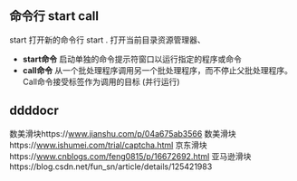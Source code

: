 
## 命令行 start call
start 打开新的命令行
start . 打开当前目录资源管理器、
- **start命令** 启动单独的命令提示符窗口以运行指定的程序或命令
- **call命令** 从一个批处理程序调用另一个批处理程序，而不停止父批处理程序。 Call命令接受标签作为调用的目标 (并行运行)

## ddddocr
数美滑块https://www.jianshu.com/p/04a675ab3566
数美滑块https://www.ishumei.com/trial/captcha.html
京东滑块https://www.cnblogs.com/feng0815/p/16672692.html
亚马逊滑块https://blog.csdn.net/fun_sn/article/details/125421983